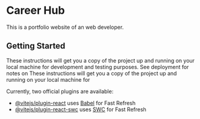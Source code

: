 # Career Hub

This is a portfolio website of an web developer.

## Getting Started

These instructions will get you a copy of the project up and running on your local machine for development and testing purposes. See deployment for notes on
These instructions will get you a copy of the project up and running on your local machine for

Currently, two official plugins are available:

- [@vitejs/plugin-react](https://github.com/vitejs/vite-plugin-react/blob/main/packages/plugin-react/README.md) uses [Babel](https://babeljs.io/) for Fast Refresh
- [@vitejs/plugin-react-swc](https://github.com/vitejs/vite-plugin-react-swc) uses [SWC](https://swc.rs/) for Fast Refresh
